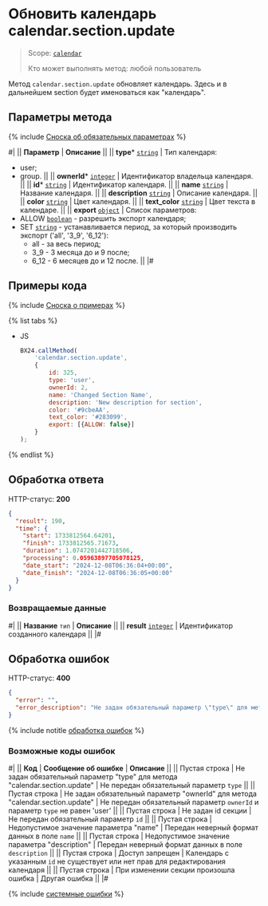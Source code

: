 # Обновить календарь calendar.section.update

> Scope: [`calendar`](../scopes/permissions.md)
>
> Кто может выполнять метод: любой пользователь

Метод `calendar.section.update` обновляет календарь. Здесь и в дальнейшем section будет именоваться как "календарь".

## Параметры метода

{% include [Сноска об обязательных параметрах](../../_includes/required.md) %}

#|
|| **Параметр** | **Описание** ||
|| **type***
[`string`](../data-types.md) | Тип календаря: 
- user; 
- group. ||
|| **ownerId***
[`integer`](../data-types.md) | Идентификатор владельца календаря. ||
|| **id***
[`string`](../data-types.md) | Идентификатор календаря. ||
|| **name**
[`string`](../data-types.md) | Название календаря. ||
|| **description**
[`string`](../data-types.md) | Описание календаря. ||
|| **color**
[`string`](../data-types.md) | Цвет календаря. ||
|| **text_color**
[`string`](../data-types.md) | Цвет текста в календаре. ||
|| **export**
[`object`](../data-types.md) | Список параметров: 
- ALLOW [`boolean`](../data-types.md) - разрешить экспорт календаря; 
- SET [`string`](../data-types.md) - устанавливается период, за который производить экспорт ('all', '3_9', '6_12'):
  - all - за весь период;
  - 3_9 - 3 месяца до и 9 после;
  - 6_12 - 6 месяцев до и 12 после.
||
|#

## Примеры кода

{% include [Сноска о примерах](../../_includes/examples.md) %}

{% list tabs %}

- JS

    ```js
    BX24.callMethod(
        'calendar.section.update',
        {
            id: 325,
            type: 'user',
            ownerId: 2,
            name: 'Changed Section Name',
            description: 'New description for section',
            color: '#9cbeAA',
            text_color: '#283099',
            export: [{ALLOW: false}]
        }
    );
    ```

{% endlist %}

## Обработка ответа

HTTP-статус: **200**

```json
{
  "result": 190,
  "time": {
    "start": 1733812564.64201,
    "finish": 1733812565.71673,
    "duration": 1.0747201442718506,
    "processing": 0.05963897705078125,
    "date_start": "2024-12-08T06:36:04+00:00",
    "date_finish": "2024-12-08T06:36:05+00:00"
  }
}
```

### Возвращаемые данные

#|
|| **Название**
`тип` | **Описание** ||
|| **result**
[`integer`](../data-types.md) | Идентификатор созданного календаря ||
|#

## Обработка ошибок

HTTP-статус: **400**

```json
{
  "error": "",
  "error_description": "Не задан обязательный параметр \"type\" для метода \"calendar.section.update\""
}
```

{% include notitle [обработка ошибок](../../_includes/error-info.md) %}

### Возможные коды ошибок

#|
|| **Код** | **Сообщение об ошибке** | **Описание** ||
|| Пустая строка | Не задан обязательный параметр "type" для метода "calendar.section.update" | Не передан обязательный параметр `type` ||
|| Пустая строка | Не задан обязательный параметр "ownerId" для метода "calendar.section.update" | Не передан обязательный параметр `ownerId` и параметр `type` не равен 'user' ||
|| Пустая строка | Не задан id секции | Не передан обязательный параметр `id` ||
|| Пустая строка | Недопустимое значение параметра "name" | Передан неверный формат данных в поле `name` ||
|| Пустая строка | Недопустимое значение параметра "description" | Передан неверный формат данных в поле `description` ||
|| Пустая строка | Доступ запрещен | Календарь с указанным `id` не существует или нет прав для редактирования календаря ||
|| Пустая строка | При изменении секции произошла ошибка | Другая ошибка ||
|#

{% include [системные ошибки](../../_includes/system-errors.md) %}
